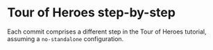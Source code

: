 # Tour of Heroes step-by-step

Each commit comprises a different step in the Tour of Heroes tutorial, assuming a `no-standalone` configuration.